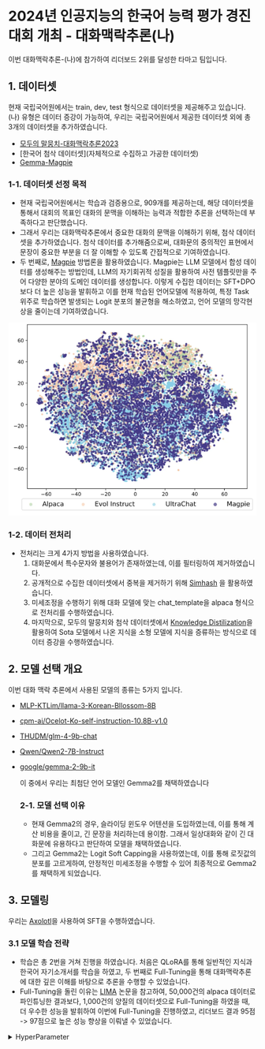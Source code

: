 # 2024년 인공지능의 한국어 능력 평가 경진 대회 개최 - 대화맥락추론(나)
<div align='left'>
  이번 대화맥락추론-(나)에 참가하여 리더보드 2위를 달성한 타마고 팀입니다.
</div>

## 1. 데이터셋
현재 국립국어원에서는 train, dev, test 형식으로 데이터셋을 제공해주고 있습니다. (나) 유형은 데이터 증강이 가능하여, 우리는 국립국어원에서 제공한 데이터셋 외에 총 3개의 데이터셋을  추가하였습니다.
* [모두의 말뭉치-대화맥락추론2023](https://kli.korean.go.kr/corpus/main/requestMain.do#)
* [한국어 첨삭 데이터셋](자체적으로 수집하고 가공한 데이터셋)
* [Gemma-Magpie](https://huggingface.co/datasets/nayohan/Magpie-Gemma2-Pro-200K-Filtered-ko)

### 1-1. 데이터셋 선정 목적
- 현재 국립국어원에서는 학습과 검증용으로, 909개를 제공하는데, 해당 데이터셋을 통해서 대회의 목표인 대화의 문맥을 이해하는 능력과 적합한 추론을 선택하는데 부족하다고 판단했습니다.
- 그래서 우리는 대화맥락추론에서 중요한 대화의 문맥을 이해하기 위해, 첨삭 데이터셋을 추가하였습니다. 첨삭 데이터를 추가해줌으로써, 대화문의 중의적인 표현에서 문장이 중요한 부분을 더 잘 이해할 수 있도록 간접적으로 기여하였습니다.
- 두 번째로, [Magpie](https://github.com/magpie-align/magpie) 방법론을 활용하였습니다. Magpie는 LLM 모델에서 합성 데이터를 생성해주는 방법인데, LLM의 자기회귀적 성질을 활용하여 사전 템플릿만을 주어 다양한 분야의 도메인 데이터를 생성합니다.
  이렇게 수집한 데이터는 SFT+DPO보다 더 높은 성능을 발휘하고 이를 현재 학습된 언어모델에 적용하여, 특정 Task 위주로 학습하면 발생되는 Logit 분포의 불균형을 해소하였고, 언어 모델의 망각현상을 줄이는데 기여하였습니다.

<div align='center'>
  <img src = "image/magpie.png" with="250">
</div>

### 1-2. 데이터 전처리
- 전처리는 크게 4가지 방법을 사용하였습니다.
  1. 대화문에서 특수문자와 불용어가 존재하였는데, 이를 필터링하여 제거하였습니다.
  2. 공개적으로 수집한 데이터셋에서 중복을 제거하기 위해 [Simhash](https://github.com/1e0ng/simhash) 을 활용하였습니다.
  3. 미세조정을 수행하기 위해 대화 모델에 맞는 chat_template을 alpaca 형식으로 전처리를 수행하였습니다.
  4. 마지막으로, 모두의 말뭉치와 첨삭 데이터셋에서 [Knowledge Distilization](https://arxiv.org/pdf/2306.08543)을 활용하여 Sota 모델에서 나온 지식을 소형 모델에 지식을 증류하는 방식으로 데이터 증강을 수행하였습니다.

 ## 2. 모델 선택 개요
 이번 대화 맥락 추론에서 사용된 모델의 종류는 5가지 입니다.
 - [MLP-KTLim/llama-3-Korean-Bllossom-8B](https://huggingface.co/MLP-KTLim/llama-3-Korean-Bllossom-8B)
 - [cpm-ai/Ocelot-Ko-self-instruction-10.8B-v1.0](https://huggingface.co/cpm-ai/Ocelot-Ko-self-instruction-10.8B-v1.0)
 - [THUDM/glm-4-9b-chat](https://huggingface.co/THUDM/glm-4-9b-chat)
 - [Qwen/Qwen2-7B-Instruct](Qwen/Qwen2-7B-Instruct)
 - [google/gemma-2-9b-it](https://huggingface.co/google/gemma-2-9b-it)

   이 중에서 우리는 최첨단 언어 모델인 Gemma2를 채택하였습니다

   ### 2-1. 모델 선택 이유
   - 현재 Gemma2의 경우, 슬라이딩 윈도우 어텐션을 도입하였는데, 이를 통해 계산 비용을 줄이고, 긴 문장을 처리하는데 용이함. 그래서 일상대화와 같이 긴 대화문에 유용하다고 판단하여 모델을 채택하였습니다.
   - 그리고 Gemma2는  Logit Soft Capping을 사용하였는데, 이를 통해 로짓값의 분포를 고르게하여, 안정적인 미세조정을 수행할 수 있어 최종적으로 Gemma2를 채택하게 되었습니다.
  
## 3. 모델링
우리는 [Axolotl](https://github.com/axolotl-ai-cloud/axolotl)을 사용하여 SFT을 수행하였습니다.

### 3.1 모델 학습 전략
- 학습은 총 2번을 거쳐 진행을 하였습니다. 처음은 QLoRA를 통해 일반적인 지식과 한국어 자기소개서를 학습을 하였고, 두 번째로 Full-Tuning을 통해 대화맥락추론에 대한 깊은 이해를 바탕으로 추론을 수행할 수 있었습니다.
- Full-Tuning을 돌린 이유는 [LIMA](https://arxiv.org/pdf/2305.11206) 논문을 참고하여, 50,000건의 alpaca 데이터로 파인튜닝한 결과보다, 1,000건의 양질의 데이터셋으로 Full-Tuning을 하였을 때, 더 우수한 성능을 발휘하여 이번에 Full-Tuning을 진행하였고, 리더보드 결과 95점 -> 97점으로 높은 성능 향상을 이뤄낼 수 있었습니다.

<details>
<summary>HyperParameter</summary>
- 'QLORA' 
  - `lora_r`: 16
  - `lora_alpha`: 32
  - `lora_dropout`: 0.05
  - 'lora_target_linear': true
  - 'load_in_4bit': true
  - `torch_dtype`: bfloat16
  - `seed`: 42
  - `epoch`: 5
  - `micro_batch_size`: 4
  - `weight_decay`: 0.05
  - 'weight_ratio' : 0.1
  - `lr_scheduler_type`: "cosine"
  - `warmup_steps`: 20
  - 'learning_rate': 2e-5
  - 'optimizer' : 'adamw_bnb_8bit'
  - `gradient_accumulation_steps`: 4
  - `gradient_checkpointing`: True
  - `max_seq_length`: 1024

- 'Full-Tuning'
  - `torch_dtype`: bfloat16
  - `seed`: 42
  - `epoch`: 5
  - `micro_batch_size`: 3
  - `weight_decay`: 0.05
  - `lr_scheduler`: "cosine"
  - `warmup_steps`: 20
  - 'learning_rate': 2e-5
  - 'optimizer' : 'adamw_bnb_8bit'
  - `gradient_accumulation_steps`: 5
  - `gradient_checkpointing`: True
  - `max_seq_length`: 1024
  - 'sample_packing' : true
  - 'pad_to_sequence_len' : true
</details>
